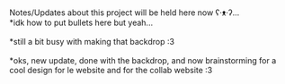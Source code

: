 Notes/Updates about this project will be held here now ʕ⁠·⁠ᴥ⁠·⁠ʔ...
<br>*idk how to put bullets here but yeah...</br>
<br>*still a bit busy with making that backdrop :3</br>
<br>*oks, new update, done with the backdrop, and now brainstorming for a cool design for le website and for the collab website :3</br>
